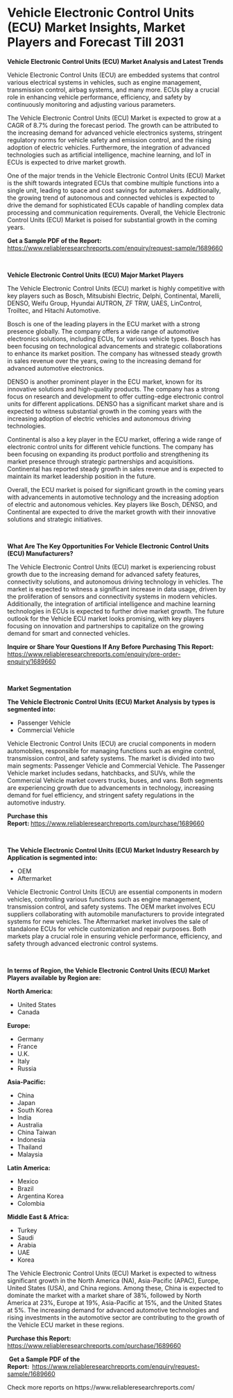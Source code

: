 <p><h1>Vehicle Electronic Control Units (ECU) Market Insights, Market Players and Forecast Till 2031</h1></p><p><strong>Vehicle Electronic Control Units (ECU) Market Analysis and Latest Trends</strong></p>
<p><p>Vehicle Electronic Control Units (ECU) are embedded systems that control various electrical systems in vehicles, such as engine management, transmission control, airbag systems, and many more. ECUs play a crucial role in enhancing vehicle performance, efficiency, and safety by continuously monitoring and adjusting various parameters.</p><p>The Vehicle Electronic Control Units (ECU) Market is expected to grow at a CAGR of 8.7% during the forecast period. The growth can be attributed to the increasing demand for advanced vehicle electronics systems, stringent regulatory norms for vehicle safety and emission control, and the rising adoption of electric vehicles. Furthermore, the integration of advanced technologies such as artificial intelligence, machine learning, and IoT in ECUs is expected to drive market growth.</p><p>One of the major trends in the Vehicle Electronic Control Units (ECU) Market is the shift towards integrated ECUs that combine multiple functions into a single unit, leading to space and cost savings for automakers. Additionally, the growing trend of autonomous and connected vehicles is expected to drive the demand for sophisticated ECUs capable of handling complex data processing and communication requirements. Overall, the Vehicle Electronic Control Units (ECU) Market is poised for substantial growth in the coming years.</p></p>
<p><strong>Get a Sample PDF of the Report:&nbsp;</strong> <a href="https://www.reliableresearchreports.com/enquiry/request-sample/1689660">https://www.reliableresearchreports.com/enquiry/request-sample/1689660</a></p>
<p>&nbsp;</p>
<p><strong>Vehicle Electronic Control Units (ECU) Major Market Players</strong></p>
<p><p>The Vehicle Electronic Control Units (ECU) market is highly competitive with key players such as Bosch, Mitsubishi Electric, Delphi, Continental, Marelli, DENSO, Weifu Group, Hyundai AUTRON, ZF TRW, UAES, LinControl, Troiltec, and Hitachi Automotive.</p><p>Bosch is one of the leading players in the ECU market with a strong presence globally. The company offers a wide range of automotive electronics solutions, including ECUs, for various vehicle types. Bosch has been focusing on technological advancements and strategic collaborations to enhance its market position. The company has witnessed steady growth in sales revenue over the years, owing to the increasing demand for advanced automotive electronics.</p><p>DENSO is another prominent player in the ECU market, known for its innovative solutions and high-quality products. The company has a strong focus on research and development to offer cutting-edge electronic control units for different applications. DENSO has a significant market share and is expected to witness substantial growth in the coming years with the increasing adoption of electric vehicles and autonomous driving technologies.</p><p>Continental is also a key player in the ECU market, offering a wide range of electronic control units for different vehicle functions. The company has been focusing on expanding its product portfolio and strengthening its market presence through strategic partnerships and acquisitions. Continental has reported steady growth in sales revenue and is expected to maintain its market leadership position in the future.</p><p>Overall, the ECU market is poised for significant growth in the coming years with advancements in automotive technology and the increasing adoption of electric and autonomous vehicles. Key players like Bosch, DENSO, and Continental are expected to drive the market growth with their innovative solutions and strategic initiatives.</p></p>
<p>&nbsp;</p>
<p><strong>What Are The Key Opportunities For Vehicle Electronic Control Units (ECU) Manufacturers?</strong></p>
<p><p>The Vehicle Electronic Control Units (ECU) market is experiencing robust growth due to the increasing demand for advanced safety features, connectivity solutions, and autonomous driving technology in vehicles. The market is expected to witness a significant increase in data usage, driven by the proliferation of sensors and connectivity systems in modern vehicles. Additionally, the integration of artificial intelligence and machine learning technologies in ECUs is expected to further drive market growth. The future outlook for the Vehicle ECU market looks promising, with key players focusing on innovation and partnerships to capitalize on the growing demand for smart and connected vehicles.</p></p>
<p><strong>Inquire or Share Your Questions If Any Before Purchasing This Report:</strong> <a href="https://www.reliableresearchreports.com/enquiry/pre-order-enquiry/1689660">https://www.reliableresearchreports.com/enquiry/pre-order-enquiry/1689660</a></p>
<p>&nbsp;</p>
<p><strong>Market Segmentation</strong></p>
<p><strong>The Vehicle Electronic Control Units (ECU) Market Analysis by types is segmented into:</strong></p>
<p><ul><li>Passenger Vehicle</li><li>Commercial Vehicle</li></ul></p>
<p><p>Vehicle Electronic Control Units (ECU) are crucial components in modern automobiles, responsible for managing functions such as engine control, transmission control, and safety systems. The market is divided into two main segments: Passenger Vehicle and Commercial Vehicle. The Passenger Vehicle market includes sedans, hatchbacks, and SUVs, while the Commercial Vehicle market covers trucks, buses, and vans. Both segments are experiencing growth due to advancements in technology, increasing demand for fuel efficiency, and stringent safety regulations in the automotive industry.</p></p>
<p><strong>Purchase this Report:&nbsp;</strong><a href="https://www.reliableresearchreports.com/purchase/1689660">https://www.reliableresearchreports.com/purchase/1689660</a></p>
<p>&nbsp;</p>
<p><strong>The Vehicle Electronic Control Units (ECU) Market Industry Research by Application is segmented into:</strong></p>
<p><ul><li>OEM</li><li>Aftermarket</li></ul></p>
<p><p>Vehicle Electronic Control Units (ECU) are essential components in modern vehicles, controlling various functions such as engine management, transmission control, and safety systems. The OEM market involves ECU suppliers collaborating with automobile manufacturers to provide integrated systems for new vehicles. The Aftermarket market involves the sale of standalone ECUs for vehicle customization and repair purposes. Both markets play a crucial role in ensuring vehicle performance, efficiency, and safety through advanced electronic control systems.</p></p>
<p>&nbsp;</p>
<p><strong>In terms of Region, the Vehicle Electronic Control Units (ECU) Market Players available by Region are:</strong></p>
<p>
    <p> <strong> North America: </strong>
        <ul>
            <li>United States</li>
            <li>Canada</li>
        </ul>
        </p> 
    <p> <strong> Europe: </strong>
        <ul>
            <li>Germany</li>
            <li>France</li>
            <li>U.K.</li>
            <li>Italy</li>
            <li>Russia</li>
        </ul>
        </p> 
    <p> <strong> Asia-Pacific: </strong>
        <ul>
            <li>China</li>
            <li>Japan</li>
            <li>South Korea</li>
            <li>India</li>
            <li>Australia</li>
            <li>China Taiwan</li>
            <li>Indonesia</li>
            <li>Thailand</li>
            <li>Malaysia</li>
        </ul>
        </p> 
    <p> <strong> Latin America: </strong>
        <ul>
            <li>Mexico</li>
            <li>Brazil</li>
            <li>Argentina Korea</li>
            <li>Colombia</li>
        </ul>
        </p> 
    <p> <strong> Middle East & Africa: </strong>
        <ul>
            <li>Turkey</li>
            <li>Saudi</li>
            <li>Arabia</li>
            <li>UAE</li>
            <li>Korea</li>
        </ul>
    </p>
    </p>
<p><p>The Vehicle Electronic Control Units (ECU) Market is expected to witness significant growth in the North America (NA), Asia-Pacific (APAC), Europe, United States (USA), and China regions. Among these, China is expected to dominate the market with a market share of 38%, followed by North America at 23%, Europe at 19%, Asia-Pacific at 15%, and the United States at 5%. The increasing demand for advanced automotive technologies and rising investments in the automotive sector are contributing to the growth of the Vehicle ECU market in these regions.</p></p>
<p><strong>Purchase this Report: </strong><a href="https://www.reliableresearchreports.com/purchase/1689660">https://www.reliableresearchreports.com/purchase/1689660</a></p>
<p>&nbsp;<strong>Get a Sample PDF of the Report:&nbsp;&nbsp;</strong><a href="https://www.reliableresearchreports.com/enquiry/request-sample/1689660">https://www.reliableresearchreports.com/enquiry/request-sample/1689660</a></p>
<p><strong></strong></p>
<p>Check more reports on https://www.reliableresearchreports.com/</p>